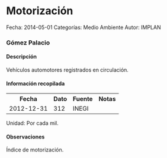 Motorización
=====

Fecha: 2014-05-01
Categorías: Medio Ambiente
Autor: IMPLAN

### Gómez Palacio

#### Descripción

Vehículos automotores registrados en circulación.

#### Información recopilada

<table class="table table-hover table-bordered">
  <tr><th>Fecha</th><th>Dato</th><th>Fuente</th><th>Notas</th></tr>
  <tr><td>2012-12-31</td><td>312</td><td>INEGI</td><td></td></tr>
</table>

Unidad: Por cada mil.

#### Observaciones

Índice de motorización.
